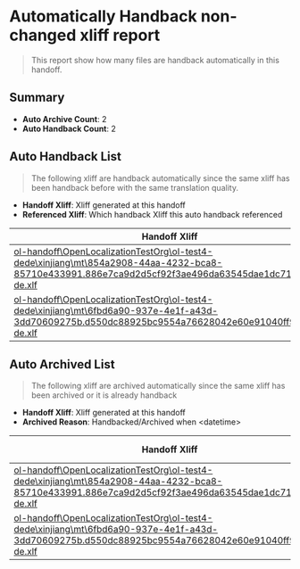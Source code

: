 # Automatically Handback non-changed xliff report
> This report show how many files are handback automatically in this handoff.

## Summary
* **Auto Archive Count**: 2
* **Auto Handback Count**: 2

## Auto Handback List
> The following xliff are handback automatically since the same xliff has been handback before with the same translation quality.

* **Handoff Xliff**: Xliff generated at this handoff
* **Referenced Xliff**: Which handback Xliff this auto handback referenced

| Handoff Xliff | Referenced Xliff | 
| --- | --- | 
| [ol-handoff\OpenLocalizationTestOrg\ol-test4-dede\xinjiang\mt\854a2908-44aa-4232-bca8-85710e433991.886e7ca9d2d5cf92f3ae496da63545dae1dc71f9.de-de.xlf](https://github.com/OpenLocalizationTestOrg/ol-test4-handoff/blob/45b83ed1edb904c6bb8148b32c350cfe6c3150bc/ol-handoff/OpenLocalizationTestOrg/ol-test4-dede/xinjiang/mt/854a2908-44aa-4232-bca8-85710e433991.886e7ca9d2d5cf92f3ae496da63545dae1dc71f9.de-de.xlf) | [ol-handback\OpenLocalizationTestOrg\ol-test4-dede\xinjiang\ht\854a2908-44aa-4232-bca8-85710e433991.886e7ca9d2d5cf92f3ae496da63545dae1dc71f9.de-de.xlf](https://github.com/OpenLocalizationTestOrg/ol-test4-handback/blob/0fe79a726f0e783ddbc62a20b882cf7141631d58/ol-handback/OpenLocalizationTestOrg/ol-test4-dede/xinjiang/ht/854a2908-44aa-4232-bca8-85710e433991.886e7ca9d2d5cf92f3ae496da63545dae1dc71f9.de-de.xlf) | 
| [ol-handoff\OpenLocalizationTestOrg\ol-test4-dede\xinjiang\mt\6fbd6a90-937e-4e1f-a43d-3dd70609275b.d550dc88925bc9554a76628042e60e91040ff902.de-de.xlf](https://github.com/OpenLocalizationTestOrg/ol-test4-handoff/blob/45b83ed1edb904c6bb8148b32c350cfe6c3150bc/ol-handoff/OpenLocalizationTestOrg/ol-test4-dede/xinjiang/mt/6fbd6a90-937e-4e1f-a43d-3dd70609275b.d550dc88925bc9554a76628042e60e91040ff902.de-de.xlf) | [ol-handback\OpenLocalizationTestOrg\ol-test4-dede\xinjiang\ht\6fbd6a90-937e-4e1f-a43d-3dd70609275b.d550dc88925bc9554a76628042e60e91040ff902.de-de.xlf](https://github.com/OpenLocalizationTestOrg/ol-test4-handback/blob/0fe79a726f0e783ddbc62a20b882cf7141631d58/ol-handback/OpenLocalizationTestOrg/ol-test4-dede/xinjiang/ht/6fbd6a90-937e-4e1f-a43d-3dd70609275b.d550dc88925bc9554a76628042e60e91040ff902.de-de.xlf) | 

## Auto Archived List
> The following xliff are archived automatically since the same xliff has been archived or it is already handback

* **Handoff Xliff**: Xliff generated at this handoff
* **Archived Reason**: Handbacked/Archived when &lt;datetime&gt;

| Handoff Xliff | Archived Reason | 
| --- | --- | 
| [ol-handoff\OpenLocalizationTestOrg\ol-test4-dede\xinjiang\mt\854a2908-44aa-4232-bca8-85710e433991.886e7ca9d2d5cf92f3ae496da63545dae1dc71f9.de-de.xlf](https://github.com/OpenLocalizationTestOrg/ol-test4-handoff/blob/45b83ed1edb904c6bb8148b32c350cfe6c3150bc/ol-handoff/OpenLocalizationTestOrg/ol-test4-dede/xinjiang/mt/854a2908-44aa-4232-bca8-85710e433991.886e7ca9d2d5cf92f3ae496da63545dae1dc71f9.de-de.xlf) | Archived when 17/02/22 08:30 | 
| [ol-handoff\OpenLocalizationTestOrg\ol-test4-dede\xinjiang\mt\6fbd6a90-937e-4e1f-a43d-3dd70609275b.d550dc88925bc9554a76628042e60e91040ff902.de-de.xlf](https://github.com/OpenLocalizationTestOrg/ol-test4-handoff/blob/45b83ed1edb904c6bb8148b32c350cfe6c3150bc/ol-handoff/OpenLocalizationTestOrg/ol-test4-dede/xinjiang/mt/6fbd6a90-937e-4e1f-a43d-3dd70609275b.d550dc88925bc9554a76628042e60e91040ff902.de-de.xlf) | Handbacked | 

